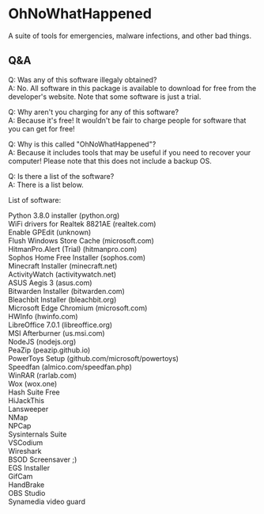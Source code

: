 # OhNoWhatHappened
A suite of tools for emergencies, malware infections, and other bad things.  


## Q&A
Q: Was any of this software illegaly obtained?  
A: No. All software in this package is available to download for free from the developer's website. Note that some software is just a trial.  

Q: Why aren't you charging for any of this software?  
A: Because it's free! It wouldn't be fair to charge people for software that you can get for free!  

Q: Why is this called "OhNoWhatHappened"?  
A: Because it includes tools that may be useful if you need to recover your computer! Please note that this does not include a backup OS.  

Q: Is there a list of the software?  
A: There is a list below.  

List of software:  

Python 3.8.0 installer (python.org)  
WiFi drivers for Realtek 8821AE (realtek.com)  
Enable GPEdit (unknown)  
Flush Windows Store Cache (microsoft.com)  
HitmanPro.Alert (Trial) (hitmanpro.com)  
Sophos Home Free Installer (sophos.com)  
Minecraft Installer (minecraft.net)  
ActivityWatch (activitywatch.net)  
ASUS Aegis 3 (asus.com)  
Bitwarden Installer (bitwarden.com)  
Bleachbit Installer (bleachbit.org)  
Microsoft Edge Chromium (microsoft.com)  
HWInfo (hwinfo.com)  
LibreOffice  7.0.1 (libreoffice.org)  
MSI Afterburner (us.msi.com)  
NodeJS (nodejs.org)  
PeaZip (peazip.github.io)  
PowerToys Setup (github.com/microsoft/powertoys)  
Speedfan (almico.com/speedfan.php)  
WinRAR (rarlab.com)  
Wox (wox.one)  
Hash Suite Free  
HiJackThis  
Lansweeper  
NMap  
NPCap  
Sysinternals Suite  
VSCodium  
Wireshark  
BSOD Screensaver ;)  
EGS Installer  
GifCam  
HandBrake  
OBS Studio  
Synamedia video guard  
